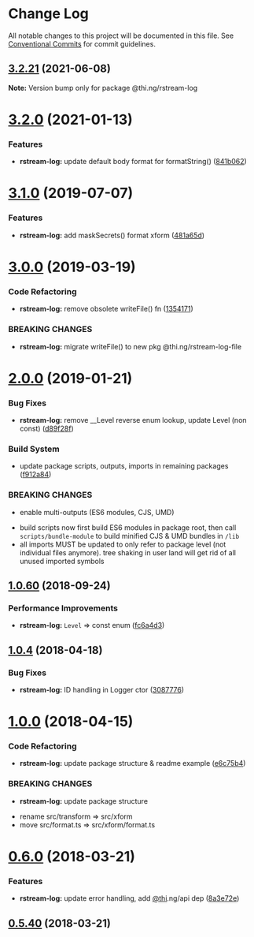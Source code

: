 # Change Log

All notable changes to this project will be documented in this file.
See [Conventional Commits](https://conventionalcommits.org) for commit guidelines.

## [3.2.21](https://github.com/thi-ng/umbrella/compare/@thi.ng/rstream-log@3.2.20...@thi.ng/rstream-log@3.2.21) (2021-06-08)

**Note:** Version bump only for package @thi.ng/rstream-log





# [3.2.0](https://github.com/thi-ng/umbrella/compare/@thi.ng/rstream-log@3.1.55...@thi.ng/rstream-log@3.2.0) (2021-01-13)


### Features

* **rstream-log:** update default body format for formatString() ([841b062](https://github.com/thi-ng/umbrella/commit/841b06271362c6941176b057d1bfab363c07d104))





# [3.1.0](https://github.com/thi-ng/umbrella/compare/@thi.ng/rstream-log@3.0.14...@thi.ng/rstream-log@3.1.0) (2019-07-07)

### Features

* **rstream-log:** add maskSecrets() format xform ([481a65d](https://github.com/thi-ng/umbrella/commit/481a65d))

# [3.0.0](https://github.com/thi-ng/umbrella/compare/@thi.ng/rstream-log@2.0.12...@thi.ng/rstream-log@3.0.0) (2019-03-19)

### Code Refactoring

* **rstream-log:** remove obsolete writeFile() fn ([1354171](https://github.com/thi-ng/umbrella/commit/1354171))

### BREAKING CHANGES

* **rstream-log:** migrate writeFile() to new pkg @thi.ng/rstream-log-file

# [2.0.0](https://github.com/thi-ng/umbrella/compare/@thi.ng/rstream-log@1.0.76...@thi.ng/rstream-log@2.0.0) (2019-01-21)

### Bug Fixes

* **rstream-log:** remove __Level reverse enum lookup, update Level (non const) ([d89f28f](https://github.com/thi-ng/umbrella/commit/d89f28f))

### Build System

* update package scripts, outputs, imports in remaining packages ([f912a84](https://github.com/thi-ng/umbrella/commit/f912a84))

### BREAKING CHANGES

* enable multi-outputs (ES6 modules, CJS, UMD)

- build scripts now first build ES6 modules in package root, then call
  `scripts/bundle-module` to build minified CJS & UMD bundles in `/lib`
- all imports MUST be updated to only refer to package level
  (not individual files anymore). tree shaking in user land will get rid of
  all unused imported symbols

<a name="1.0.60"></a>
## [1.0.60](https://github.com/thi-ng/umbrella/compare/@thi.ng/rstream-log@1.0.59...@thi.ng/rstream-log@1.0.60) (2018-09-24)

### Performance Improvements

* **rstream-log:** `Level` => const enum ([fc6a4d3](https://github.com/thi-ng/umbrella/commit/fc6a4d3))

<a name="1.0.4"></a>
## [1.0.4](https://github.com/thi-ng/umbrella/compare/@thi.ng/rstream-log@1.0.3...@thi.ng/rstream-log@1.0.4) (2018-04-18)

### Bug Fixes

* **rstream-log:** ID handling in Logger ctor ([3087776](https://github.com/thi-ng/umbrella/commit/3087776))

<a name="1.0.0"></a>
# [1.0.0](https://github.com/thi-ng/umbrella/compare/@thi.ng/rstream-log@0.6.9...@thi.ng/rstream-log@1.0.0) (2018-04-15)

### Code Refactoring

* **rstream-log:** update package structure & readme example ([e6c75b4](https://github.com/thi-ng/umbrella/commit/e6c75b4))

### BREAKING CHANGES

* **rstream-log:** update package structure

- rename src/transform => src/xform
- move src/format.ts => src/xform/format.ts

<a name="0.6.0"></a>
# [0.6.0](https://github.com/thi-ng/umbrella/compare/@thi.ng/rstream-log@0.5.40...@thi.ng/rstream-log@0.6.0) (2018-03-21)

### Features

* **rstream-log:** update error handling, add [@thi](https://github.com/thi).ng/api dep ([8a3e72e](https://github.com/thi-ng/umbrella/commit/8a3e72e))

<a name="0.5.40"></a>
## [0.5.40](https://github.com/thi-ng/umbrella/compare/@thi.ng/rstream-log@0.5.39...@thi.ng/rstream-log@0.5.40) (2018-03-21)
